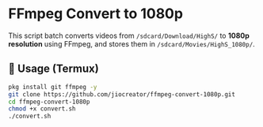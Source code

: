# FFmpeg Convert to 1080p

This script batch converts videos from `/sdcard/Download/HighS/` to **1080p resolution** using FFmpeg, and stores them in `/sdcard/Movies/HighS_1080p/`.

## 🔧 Usage (Termux)
```bash
pkg install git ffmpeg -y
git clone https://github.com/jiocreator/ffmpeg-convert-1080p.git
cd ffmpeg-convert-1080p
chmod +x convert.sh
./convert.sh
